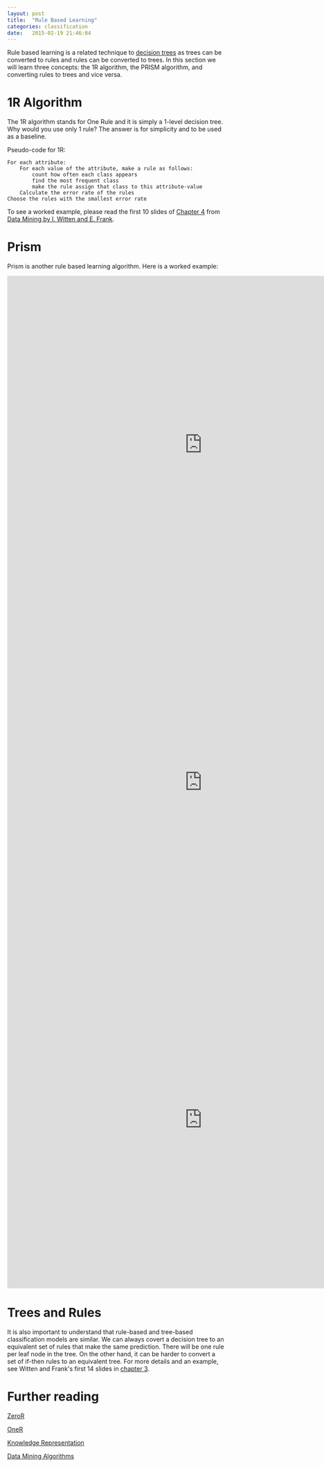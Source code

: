 ```yaml
---
layout: post
title:  "Rule Based Learning"
categories: classification
date:   2015-02-19 21:46:04
---
```


Rule based learning is a related technique to [decision trees](datascienceguide.github.io/decision-trees) as trees can be converted to rules and rules can be converted to trees.  In this section we will learn three concepts: the 1R algorithm, the PRISM algorithm, and converting rules to trees and vice versa.

# 1R Algorithm

The 1R algorithm stands for One Rule and it is simply a  1-level decision tree.  Why would you use only 1 rule?  The answer is for simplicity and to be used as a baseline.  

Pseudo-code for 1R:

	For each attribute:
		For each value of the attribute, make a rule as follows:
			count how often each class appears
			find the most frequent class
			make the rule assign that class to this attribute-value
		Calculate the error rate of the rules
	Choose the rules with the smallest error rate

To see a worked example, please read the first 10 slides of [Chapter 4](http://www.cs.utsa.edu/~jruan/teaching/CS6243_spring_2012/Chapter4.pdf) from [Data Mining by I. Witten and E. Frank](http://www.cs.waikato.ac.nz/ml/weka/book.html).


# Prism

Prism is another rule based learning algorithm.  Here is a worked example:

<iframe src="http://docs.google.com/viewer?url=https://datascienceguide.github.io/assets/prism_one.pdf&embedded=true" width="900" height="780" style="border: none;"></iframe>

<iframe src="http://docs.google.com/viewer?url=https://datascienceguide.github.io/assets/prism_two.pdf&embedded=true" width="900" height="780" style="border: none;"></iframe>

<iframe src="http://docs.google.com/viewer?url=https://datascienceguide.github.io/assets/prism_three.pdf&embedded=true" width="900" height="780" style="border: none;"></iframe>


# Trees and Rules

It is also important to understand that rule-based and tree-based classification models are similar.  We can always covert a decision tree to an equivalent set of rules that make the same prediction.  There will be one rule per leaf node in the tree.  On the other hand, it can be harder to convert a set of if-then rules to an equivalent tree.  For more details and an example, see Witten and Frank's first 14 slides in [chapter 3](http://www.cs.waikato.ac.nz/~tcs/DataMining/TEKBAC2013/Slides/Chapter3.pdf).


# Further reading

[ZeroR](http://www.saedsayad.com/zeror.htm) 

[OneR](http://www.saedsayad.com/oner.htm) 

[Knowledge Representation](http://www.cs.waikato.ac.nz/~tcs/DataMining/TEKBAC2013/Slides/Chapter3.pdf) 

[Data Mining Algorithms](http://www.cs.waikato.ac.nz/~tcs/DataMining/TEKBAC2013/Slides/Chapter4.pdf) 
